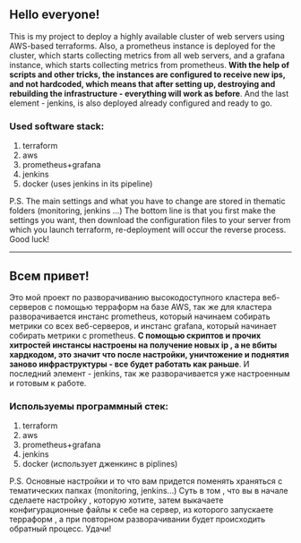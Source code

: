 ## Hello everyone!

This is my project to deploy a highly available cluster of web servers using AWS-based terraforms. Also, a prometheus instance is deployed for the cluster, which starts collecting metrics from all web servers, and a grafana instance, which starts collecting metrics from prometheus. **With the help of scripts and other tricks, the instances are configured to receive new ips, and not hardcoded, which means that after setting up, destroying and rebuilding the infrastructure - everything will work as before**. And the last element - jenkins, is also deployed already configured and ready to go.

### Used software stack:
1. terraform
2. aws
3. prometheus+grafana
4. jenkins
5. docker (uses jenkins in its pipeline)

P.S. The main settings and what you have to change are stored in thematic folders (monitoring, jenkins ...) The bottom line is that you first make the settings you want, then download the configuration files to your server from which you launch terraform, re-deployment will occur the reverse process. Good luck!

---

## Всем привет!

Это мой проект по разворачиванию высокодоступного кластера веб-серверов с помощью терраформ на базе AWS, так же для кластера разворачивается инстанс prometheus, который начинаем собирать метрики со всех веб-серверов, и инстанс grafana, который начинает собирать метрики с prometheus. **С помощью скриптов и прочих хитростей инстансы настроены на получение новых ip , а не вбиты хардкодом, это значит что после настройки, уничтожение и поднятия заново инфраструктуры - все будет работать как раньше**. И последний элемент - jenkins, так же разворачивается уже настроенным и готовым к работе.

### Используемы программный стек:
1. terraform
2. aws
3. prometheus+grafana
4. jenkins
5. docker (использует дженкинс в piplines)

P.S. Основные настройки и то что вам придется поменять храняться с тематических папках (monitoring, jenkins...) Суть в том , что вы в начале сделаете настройку , которую хотите, затем выкачаете конфигурационные файлы к себе на сервер, из которого запускаете терраформ , а при повторном разворачивании будет происходить обратный процесс. Удачи!

